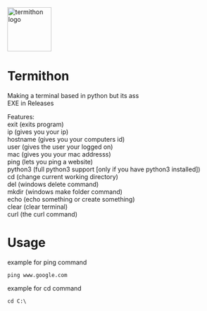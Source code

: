 <img src="https://raw.githubusercontent.com/IdkDwij/Termithon/main/termithon.ico" alt="termithon logo" height="100px">

# Termithon
Making a terminal based in python but its ass<br>
EXE in Releases

Features:<br>
exit (exits program)<br>
ip (gives you your ip)<br>
hostname (gives you your computers id)<br>
user (gives the user your logged on)<br>
mac (gives you your mac addresss)<br>
ping (lets you ping a website)<br>
python3 (full python3 support [only if you have python3 installed])<br>
cd (change current working directory)<br>
del (windows delete command)<br>
mkdir (windows make folder command)<br>
echo (echo something or create something)<br>
clear (clear terminal)<br>
curl (the curl command)<br>
# Usage<br>
example for ping command<br>
```
ping www.google.com
```
example for cd command<br>
```
cd C:\
```
